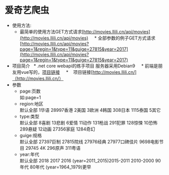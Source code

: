 ﻿# 爱奇艺爬虫
* 使用方法:
     *    最简单的使用方法GET方式请求[http://movies.llili.cn/api/movies](http://movies.llili.cn/api/movies)
     *    全部参数的例子GET方式请求[http://movies.llili.cn/api/movies?page=1&regin=1&type=11&guige=27815&year=2017](http://movies.llili.cn/api/movies?page=1&regin=1&type=11&guige=27815&year=2017)
* 项目简介
     *    .net core webapi的练手项目 服务器采用Debian9
     *    前端是朋友用vue写的，[项目链接](https://github.com/fengle0224/web_tv)
     *    项目链接[http://movies.llili.cn/]（http://movies.llili.cn/）
* 参数
    *  page:页数 <br>如:page=1
    *  region:地区 <br>默认全部 1华语 28997香港 2美国 3欧洲 4韩国 308日本 1115泰国 5其它
    *  type:类型 <br>默认全部 8喜剧 13悲剧 6爱情 11动作 131枪战 291犯罪 128惊悚 10恐怖 289悬疑 12动画 27356家庭 1284奇幻
    *  guige:规格 <br>默认全部 27397巨制 27815院线 27976经典 27977口碑佳片 9698电影节目 29745 4K 296原声 311粤语
    *  year:年代 <br>默认全部 2018 2017 2016 (year=2011_2015)2015-2011 2010-2000 90年代 80年代 (year=1964_1979)更早
